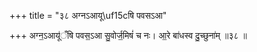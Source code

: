 +++
title = "३८ अग्नऽआयू\uf15cषि पवसऽआ"

+++
अग्न॒ऽआयू॑ँषि पवस॒ऽआ सु॒वोर्ज॒मिषं॑ च नः। आ॒रे बा॑धस्व दु॒च्छुना॑म् ॥३८ ॥